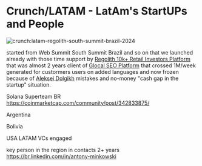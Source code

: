 # Crunch/LATAM - LatAm's StartUPs and People

![crunch:latam-regolith-south-summit-brazil-2024](https://github.com/user-attachments/assets/6bf0e2af-26ed-4942-99b0-6e94fb9c4e2c)


started from Web Summit South Summit Brazil and so on that we launched already with those time support by [Regolith 10k+ Retail Investors Platform](https://regolith.com/) that was almost 2 years client of [Glocal SEO Platform](https://github.com/gloc-al) that crossed 1M/week generated for custormers users on added languages and now frozen because of [Aleksei Dolgikh](https://github.com/alexdolbun) mistakes and no-money "cash gap in the startup" situation.

Solana Superteam BR https://coinmarketcap.com/community/post/342833875/

Argentina 

Bolivia 

USA LATAM VCs engaged 

key person in the region in contacts 2+ years https://br.linkedin.com/in/antony-minkowski 
